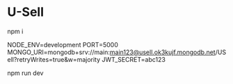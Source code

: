 # U-Sell

npm i 

NODE_ENV=development
PORT=5000
MONGO_URI=mongodb+srv://main:main123@usell.ok3kujf.mongodb.net/USell?retryWrites=true&w=majority
JWT_SECRET=abc123

npm run dev
